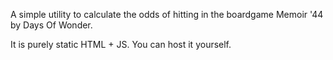 A simple utility to calculate the odds of hitting in the boardgame Memoir '44 by Days Of Wonder.

It is purely static HTML + JS.  You can host it yourself.

